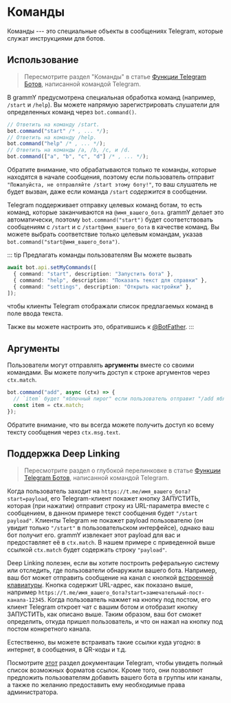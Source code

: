 # Команды

Команды --- это специальные объекты в сообщениях Telegram, которые служат инструкциями для ботов.

## Использование

> Пересмотрите раздел "Команды" в статье [Функции Telegram Ботов](https://core.telegram.org/bots/features#commands), написанной командой Telegram.

В grammY предусмотрена специальная обработка команд (например, `/start` и `/help`).
Вы можете напрямую зарегистрировать слушатели для определенных команд через `bot.command()`.

```ts
// Ответить на команду /start.
bot.command("start" /* , ... */);
// Ответить на команду /help.
bot.command("help" /* , ... */);
// Ответить на команды /a, /b, /c, и /d.
bot.command(["a", "b", "c", "d"] /* , ... */);
```

Обратите внимание, что обрабатываются только те команды, которые находятся в начале сообщения, поэтому если пользователь отправит `"Пожалуйста, не отправляйте /start этому боту!"`, то ваш слушатель не будет вызван, даже если команда `/start` _содержится_ в сообщении.

Telegram поддерживает отправку целевых команд ботам, то есть команд, которые заканчиваются на `@имя_вашего_бота`.
grammY делает это автоматически, поэтому `bot.command("start")` будет соответствовать сообщениям с `/start` и с `/start@имя_вашего_бота` в качестве команд.
Вы можете выбрать соответствие только целевым командам, указав `bot.command("start@имя_вашего_бота")`.

::: tip Предлагать команды пользователям
Вы можете вызвать

```ts
await bot.api.setMyCommands([
  { command: "start", description: "Запустить бота" },
  { command: "help", description: "Показать текст для справки" },
  { command: "settings", description: "Открыть настройки" },
]);
```

чтобы клиенты Telegram отображали список предлагаемых команд в поле ввода текста.

Также вы можете настроить это, обратившись к [@BotFather](https://t.me/BotFather).
:::

## Аргументы

Пользователи могут отправлять **аргументы** вместе со своими командами.
Вы можете получить доступ к строке аргументов через `ctx.match`.

```ts
bot.command("add", async (ctx) => {
  // `item` будет "яблочный пирог" если пользователь отправит "/add яблочный пирог".
  const item = ctx.match;
});
```

Обратите внимание, что вы всегда можете получить доступ ко всему тексту сообщения через `ctx.msg.text`.

## Поддержка Deep Linking

> Пересмотрите раздел о глубокой перелинковке в статье [Функции Telegram Ботов](https://core.telegram.org/bots/features#deep-linking), написанной командой Telegram.

Когда пользователь заходит на `https://t.me/имя_вашего_бота?start=payload`, его Telegram-клиент покажет кнопку ЗАПУСТИТЬ, которая (при нажатии) отправит строку из URL-параметра вместе с сообщением, в данном примере текст сообщения будет `"/start payload"`.
Клиенты Telegram не покажет payload пользователю (он увидит только `"/start"` в пользовательском интерфейсе), однако ваш бот получит его.
grammY извлекает этот payload для вас и предоставляет её в `ctx.match`.
В нашем примере с приведенной выше ссылкой `ctx.match` будет содержать строку `"payload"`.

Deep Linking полезен, если вы хотите построить реферальную систему или отследить, где пользователи обнаружили вашего бота.
Например, ваш бот может отправить сообщение на канал с кнопкой [встроенной клавиатуры](../plugins/keyboard#встроенные-клавиатуры).
Кнопка содержит URL-адрес, как показано выше, например `https://t.me/имя_вашего_бота?start=замечательный-пост-канала-12345`.
Когда пользователь нажмет на кнопку под постом, его клиент Telegram откроет чат с вашим ботом и отобразит кнопку ЗАПУСТИТЬ, как описано выше.
Таким образом, ваш бот сможет определить, откуда пришел пользователь, и что он нажал на кнопку под постом конкретного канала.

Естественно, вы можете встраивать такие ссылки куда угодно: в интернет, в сообщения, в QR-коды и т.д.

Посмотрите [этот](https://core.telegram.org/api/links#bot-links) раздел документации Telegram, чтобы увидеть полный список возможных форматов ссылок.
Кроме того, они позволяют предложить пользователям добавить вашего бота в группы или каналы, а также по желанию предоставить ему необходимые права администратора.
